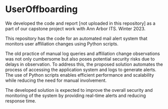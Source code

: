 # UserOffboarding
We developed the code and report [not uploaded in this repository] as a part of our capstone project work with Ann Arbor ITS. Winter 2023.

This repository has the code for an automated mail alert system that monitors user affiliation changes using Python scripts. 

The old practice of manual log queries and affiliation change observations was not only cumbersome but also poses potential security risks due to delays in observation. To address this, the proposed solution automates the process of accessing the application system and logs to generate alerts. The use of Python scripts enables efficient performance and scalability while reducing the need for manual involvement. 

The developed solution is expected to improve the overall security and monitoring of the system by providing real-time alerts and reducing response time.
